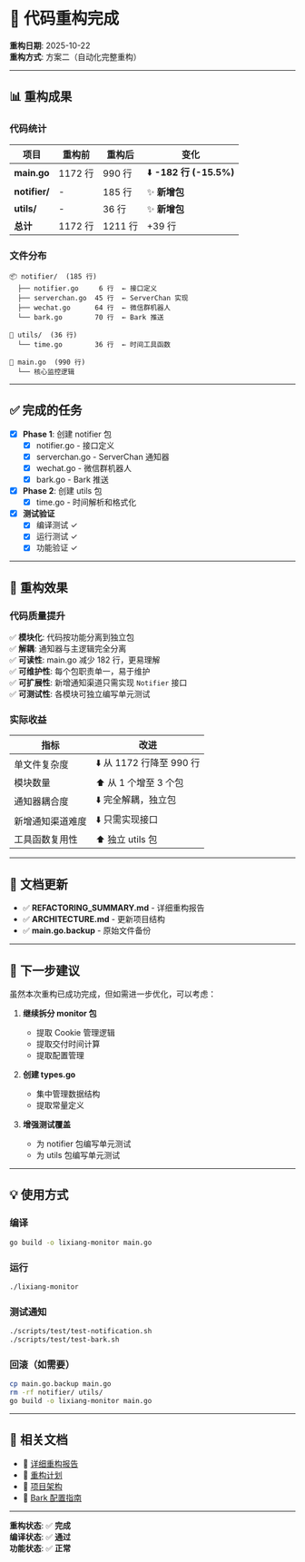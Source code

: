 # 🎉 代码重构完成

**重构日期**: 2025-10-22  
**重构方式**: 方案二（自动化完整重构）

---

## 📊 重构成果

### 代码统计

| 项目 | 重构前 | 重构后 | 变化 |
|------|--------|--------|------|
| **main.go** | 1172 行 | 990 行 | ⬇️ **-182 行 (-15.5%)** |
| **notifier/** | - | 185 行 | ✨ **新增包** |
| **utils/** | - | 36 行 | ✨ **新增包** |
| **总计** | 1172 行 | 1211 行 | +39 行 |

### 文件分布

```
📦 notifier/  (185 行)
  ├── notifier.go     6 行  ← 接口定义
  ├── serverchan.go  45 行  ← ServerChan 实现
  ├── wechat.go      64 行  ← 微信群机器人
  └── bark.go        70 行  ← Bark 推送

🔧 utils/  (36 行)
  └── time.go        36 行  ← 时间工具函数

📄 main.go  (990 行)
  └── 核心监控逻辑
```

---

## ✅ 完成的任务

- [x] **Phase 1**: 创建 notifier 包
  - [x] notifier.go - 接口定义
  - [x] serverchan.go - ServerChan 通知器
  - [x] wechat.go - 微信群机器人
  - [x] bark.go - Bark 推送
  
- [x] **Phase 2**: 创建 utils 包
  - [x] time.go - 时间解析和格式化
  
- [x] **测试验证**
  - [x] 编译测试 ✓
  - [x] 运行测试 ✓
  - [x] 功能验证 ✓

---

## 🎯 重构效果

### 代码质量提升

✅ **模块化**: 代码按功能分离到独立包  
✅ **解耦**: 通知器与主逻辑完全分离  
✅ **可读性**: main.go 减少 182 行，更易理解  
✅ **可维护性**: 每个包职责单一，易于维护  
✅ **可扩展性**: 新增通知渠道只需实现 `Notifier` 接口  
✅ **可测试性**: 各模块可独立编写单元测试

### 实际收益

| 指标 | 改进 |
|------|------|
| 单文件复杂度 | ⬇️ 从 1172 行降至 990 行 |
| 模块数量 | ⬆️ 从 1 个增至 3 个包 |
| 通知器耦合度 | ⬇️ 完全解耦，独立包 |
| 新增通知渠道难度 | ⬇️ 只需实现接口 |
| 工具函数复用性 | ⬆️ 独立 utils 包 |

---

## 📝 文档更新

- ✅ **REFACTORING_SUMMARY.md** - 详细重构报告
- ✅ **ARCHITECTURE.md** - 更新项目结构
- ✅ **main.go.backup** - 原始文件备份

---

## 🚀 下一步建议

虽然本次重构已成功完成，但如需进一步优化，可以考虑：

1. **继续拆分 monitor 包**
   - 提取 Cookie 管理逻辑
   - 提取交付时间计算
   - 提取配置管理
   
2. **创建 types.go**
   - 集中管理数据结构
   - 提取常量定义
   
3. **增强测试覆盖**
   - 为 notifier 包编写单元测试
   - 为 utils 包编写单元测试

---

## 💡 使用方式

### 编译
```bash
go build -o lixiang-monitor main.go
```

### 运行
```bash
./lixiang-monitor
```

### 测试通知
```bash
./scripts/test/test-notification.sh
./scripts/test/test-bark.sh
```

### 回滚（如需要）
```bash
cp main.go.backup main.go
rm -rf notifier/ utils/
go build -o lixiang-monitor main.go
```

---

## 📖 相关文档

- 📄 [详细重构报告](REFACTORING_SUMMARY.md)
- 📄 [重构计划](REFACTORING_PLAN.md)
- 📄 [项目架构](ARCHITECTURE.md)
- 📄 [Bark 配置指南](docs/guides/BARK_SETUP.md)

---

**重构状态**: ✅ **完成**  
**编译状态**: ✅ **通过**  
**功能状态**: ✅ **正常**

